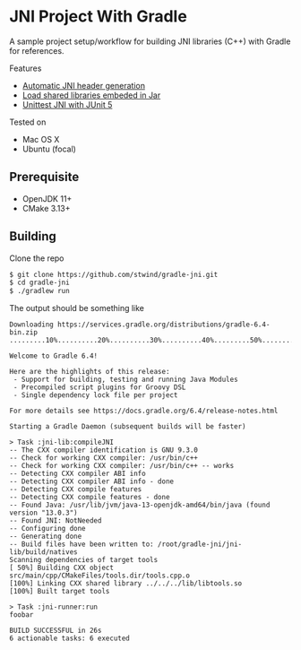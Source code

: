 # JNI Project With Gradle 

A sample project setup/workflow for building JNI libraries (C++) with Gradle for references.

Features

* [Automatic JNI header generation](jni-lib/build.gradle.kts#L24)
* [Load shared libraries embeded in Jar](jni-lib/src/main/java/jni/Tools.java#L5)
* [Unittest JNI with JUnit 5](jni-lib/build.gradle.kts#L48)

Tested on

* Mac OS X
* Ubuntu (focal)

## Prerequisite

* OpenJDK 11+
* CMake 3.13+

## Building

Clone the repo

```sh
$ git clone https://github.com/stwind/gradle-jni.git
$ cd gradle-jni
$ ./gradlew run
```

The output should be something like

```
Downloading https://services.gradle.org/distributions/gradle-6.4-bin.zip
.........10%..........20%..........30%..........40%.........50%..........60%..........70%..........80%.........90%..........100%

Welcome to Gradle 6.4!

Here are the highlights of this release:
 - Support for building, testing and running Java Modules
 - Precompiled script plugins for Groovy DSL
 - Single dependency lock file per project

For more details see https://docs.gradle.org/6.4/release-notes.html

Starting a Gradle Daemon (subsequent builds will be faster)

> Task :jni-lib:compileJNI
-- The CXX compiler identification is GNU 9.3.0
-- Check for working CXX compiler: /usr/bin/c++
-- Check for working CXX compiler: /usr/bin/c++ -- works
-- Detecting CXX compiler ABI info
-- Detecting CXX compiler ABI info - done
-- Detecting CXX compile features
-- Detecting CXX compile features - done
-- Found Java: /usr/lib/jvm/java-13-openjdk-amd64/bin/java (found version "13.0.3")
-- Found JNI: NotNeeded
-- Configuring done
-- Generating done
-- Build files have been written to: /root/gradle-jni/jni-lib/build/natives
Scanning dependencies of target tools
[ 50%] Building CXX object src/main/cpp/CMakeFiles/tools.dir/tools.cpp.o
[100%] Linking CXX shared library ../../../lib/libtools.so
[100%] Built target tools

> Task :jni-runner:run
foobar

BUILD SUCCESSFUL in 26s
6 actionable tasks: 6 executed
```

